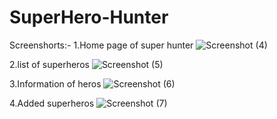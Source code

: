 # SuperHero-Hunter
Screenshorts:-
1.Home page of super hunter
![Screenshot (4)](https://github.com/Aradhyapw/SuperHero-Hunter/assets/132876720/95257afc-aa65-4f9e-9801-6ab8428e8f5c)

2.list of superheros
![Screenshot (5)](https://github.com/Aradhyapw/SuperHero-Hunter/assets/132876720/baf79df8-8e83-4394-a8b1-e52c15336ded)

3.Information of heros
![Screenshot (6)](https://github.com/Aradhyapw/SuperHero-Hunter/assets/132876720/f015bc9f-d747-476c-b642-e56fab26439d)

4.Added superheros
![Screenshot (7)](https://github.com/Aradhyapw/SuperHero-Hunter/assets/132876720/9e0a5cfe-e765-4317-acb2-c28510e3ed2d)
